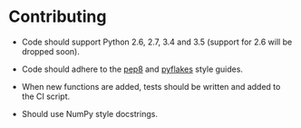 # Contributing

*   Code should support Python 2.6, 2.7, 3.4 and 3.5 (support for 2.6 will be
    dropped soon).

*   Code should adhere to the [pep8](https://www.python.org/dev/peps/pep-0008/)
    and [pyflakes](https://pypi.python.org/pypi/pyflakes) style guides.

*   When new functions are added, tests should be written and added to the CI
    script.

*   Should use NumPy style docstrings.
